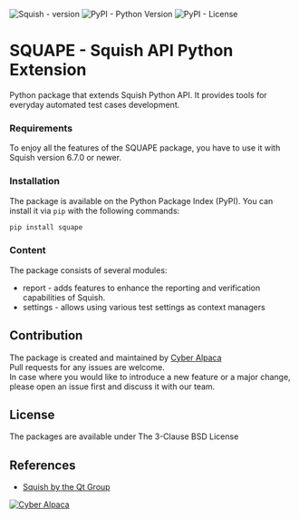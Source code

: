 ![Squish - version](https://img.shields.io/badge/Squish-v6.7.0+-brightgreen)
![PyPI - Python Version](https://img.shields.io/pypi/pyversions/squape)
![PyPI - License](https://img.shields.io/pypi/l/SQUAPE)
# SQUAPE - Squish API Python Extension
Python package that extends Squish Python API. It provides tools for everyday automated test cases development.

### Requirements
To enjoy all the features of the SQUAPE package, you have to use it with Squish version 6.7.0 or newer. 

### Installation
The package is available on the Python Package Index (PyPI).
You can install it via `pip` with the following commands:
```sh
pip install squape
```

### Content
The package consists of several modules:
- report - adds features to enhance the reporting and verification capabilities of Squish.
- settings - allows using various test settings as context managers

## Contribution
The package is created and maintained by [Cyber Alpaca](https://cyberalpaca.com/)  
Pull requests for any issues are welcome.  
In case where you would like to introduce a new feature or a major change, please open an issue first and discuss it with our team.

## License
The packages are available under The 3-Clause BSD License

## References
- [Squish by the Qt Group](https://www.qt.io/product/quality-assurance/squish)  

[![Cyber Alpaca](https://cyberalpaca.com/static/media/cyberalpaca-logo.60f51a65.svg)](https://cyberalpaca.com)

